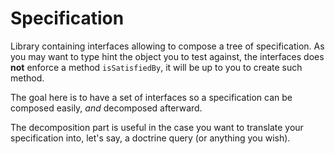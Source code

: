 # Specification

Library containing interfaces allowing to compose a tree of specification. As you may want to type hint the object you to test against, the interfaces does **not** enforce a method `isSatisfiedBy`, it will be up to you to create such method.

The goal here is to have a set of interfaces so a specification can be composed easily, _and_ decomposed afterward.

The decomposition part is useful in the case you want to translate your specification into, let's say, a doctrine query (or anything you wish).
